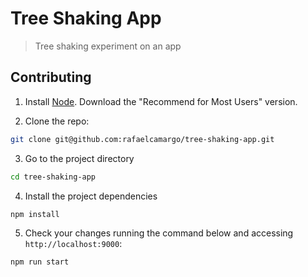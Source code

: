 # Tree Shaking App
> Tree shaking experiment on an app

## Contributing

1. Install [Node](https://nodejs.org/en/). Download the "Recommend for Most Users" version.

2. Clone the repo:
``` bash
git clone git@github.com:rafaelcamargo/tree-shaking-app.git
```

3. Go to the project directory
``` bash
cd tree-shaking-app
```

4. Install the project dependencies
``` bash
npm install
```

5. Check your changes running the command below and accessing `http://localhost:9000`:
``` bash
npm run start
```
